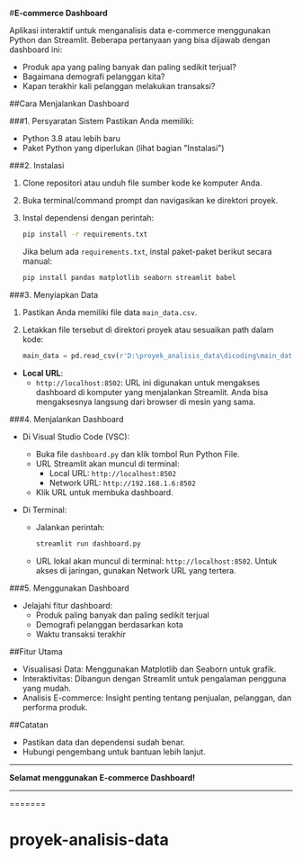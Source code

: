 #**E-commerce Dashboard**

Aplikasi interaktif untuk menganalisis data e-commerce menggunakan Python dan Streamlit. Beberapa pertanyaan yang bisa dijawab dengan dashboard ini:
- Produk apa yang paling banyak dan paling sedikit terjual?
- Bagaimana demografi pelanggan kita?
- Kapan terakhir kali pelanggan melakukan transaksi?

##Cara Menjalankan Dashboard

###1. Persyaratan Sistem
Pastikan Anda memiliki:
- Python 3.8 atau lebih baru
- Paket Python yang diperlukan (lihat bagian "Instalasi")

###2. Instalasi
1. Clone repositori atau unduh file sumber kode ke komputer Anda.
2. Buka terminal/command prompt dan navigasikan ke direktori proyek.
3. Instal dependensi dengan perintah:

   ```bash
   pip install -r requirements.txt
   ```

   Jika belum ada `requirements.txt`, instal paket-paket berikut secara manual:

   ```bash
   pip install pandas matplotlib seaborn streamlit babel
   ```

###3. Menyiapkan Data
1. Pastikan Anda memiliki file data `main_data.csv`.
2. Letakkan file tersebut di direktori proyek atau sesuaikan path dalam kode:

   ```python
   main_data = pd.read_csv(r'D:\proyek_analisis_data\dicoding\main_data.csv')
   ```
- **Local URL**:  
  - `http://localhost:8502`: URL ini digunakan untuk mengakses dashboard di komputer yang menjalankan Streamlit. Anda bisa mengaksesnya langsung dari browser di mesin yang sama.

###4. Menjalankan Dashboard
- Di Visual Studio Code (VSC):
  - Buka file `dashboard.py` dan klik tombol Run Python File.
  - URL Streamlit akan muncul di terminal:
    - Local URL: `http://localhost:8502`
    - Network URL: `http://192.168.1.6:8502`
  - Klik URL untuk membuka dashboard.

- Di Terminal:
  - Jalankan perintah:

    ```bash
    streamlit run dashboard.py
    ```

  - URL lokal akan muncul di terminal: `http://localhost:8502`. Untuk akses di jaringan, gunakan Network URL yang tertera.

###5. Menggunakan Dashboard
- Jelajahi fitur dashboard:
  - Produk paling banyak dan paling sedikit terjual
  - Demografi pelanggan berdasarkan kota
  - Waktu transaksi terakhir

##Fitur Utama
- Visualisasi Data: Menggunakan Matplotlib dan Seaborn untuk grafik.
- Interaktivitas: Dibangun dengan Streamlit untuk pengalaman pengguna yang mudah.
- Analisis E-commerce: Insight penting tentang penjualan, pelanggan, dan performa produk.

##Catatan
- Pastikan data dan dependensi sudah benar.
- Hubungi pengembang untuk bantuan lebih lanjut.

---

**Selamat menggunakan E-commerce Dashboard!**

---
=======
# proyek-analisis-data
